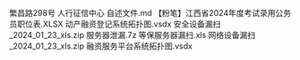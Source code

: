 繁昌路298号
人行征信中心
自述文件.md
【粉笔】江西省2024年度考试录用公务员职位表.XLSX
动产融资登记系统拓扑图.vsdx
安全设备漏扫_2024_01_23_xls.zip
服务器泄漏.7z
等保服务器漏扫.xls
网络设备漏扫_2024_01_23_xls.zip
融资服务平台系统拓扑图.vsdx
